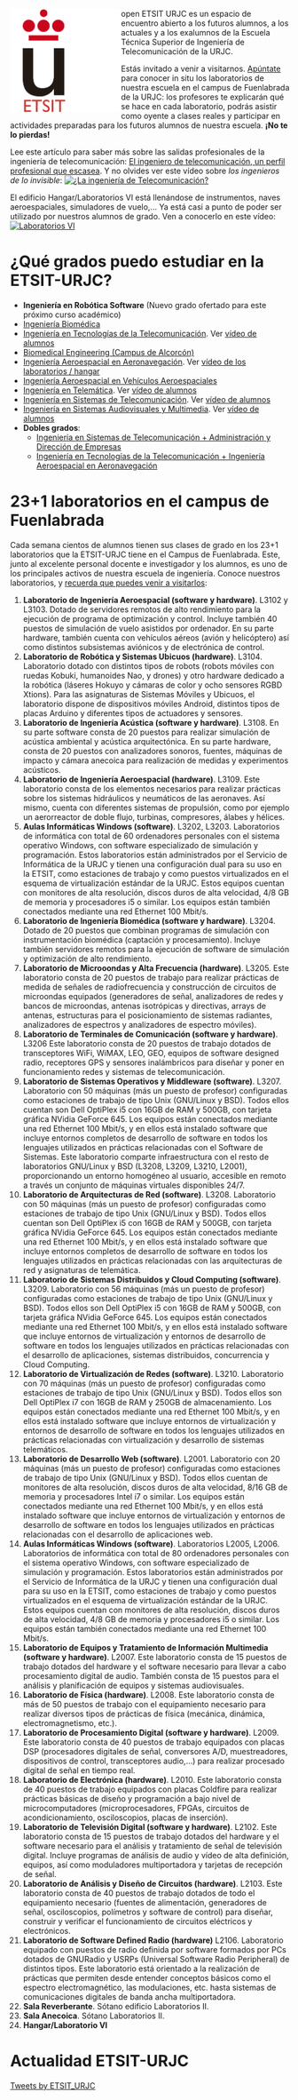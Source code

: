 <img src="logo-etsit.png" alt="logo-urjc" style="width: 200px;" align="left" /> open
ETSIT URJC es un espacio de encuentro abierto a los futuros
alumnos, a los actuales y a los exalumnos de la Escuela Técnica Superior
de Ingeniería de Telecomunicación de la URJC.

Estás invitado a venir a
visitarnos. [Apúntate](https://docs.google.com/forms/d/e/1FAIpQLScOgBeQpwtdsDgNUp7CHEr-YBsJX2y7Aga453hMLL6sPR157g/viewform)
para conocer in situ los laboratorios de nuestra escuela en el campus
de Fuenlabrada de la URJC: los profesores te explicarán qué se hace en
cada laboratorio, podrás asistir como oyente a clases reales y participar en actividades preparadas para los futuros alumnos de nuestra escuela. **¡No te lo pierdas!**

Lee este artículo para saber más sobre las salidas profesionales de la ingeniería de telecomunicación: [El ingeniero de telecomunicación, un perfil profesional que escasea](https://cincodias.elpais.com/cincodias/2017/12/07/fortunas/1512672717_671641.html). Y no olvides ver este vídeo sobre *los ingenieros de lo invisible*:
[![¿La ingeniería de Telecomunicación?](https://j.gifs.com/oQm8NK.gif)](https://www.youtube.com/watch?v=HG6zss64QIQ) 


El edificio Hangar/Laboratorios VI está llenándose de instrumentos, naves aeroespaciales, simuladores de vuelo,... Ya está casi a punto de poder ser utilizado por nuestros alumnos de grado. Ven a conocerlo en este vídeo:
[![Laboratorios VI](https://j.gifs.com/Jq1zVo.gif)](https://www.youtube.com/watch?v=lZEAVjVpQ1U)


# ¿Qué grados puedo estudiar en la ETSIT-URJC?

  * **Ingeniería en Robótica Software** (Nuevo grado ofertado para este próximo curso académico)
  * [Ingeniería Biomédica](http://www.urjc.es/universidad/facultades/escuela-tecnica-superior-de-ingenieria-de-las-telecomunicaciones/2001-ingenieria-biomedica)
  * [Ingeniería en Tecnologías de la Telecomunicación](http://www.urjc.es/universidad/facultades/escuela-tecnica-superior-de-ingenieria-de-las-telecomunicaciones/635-ingenieria-en-tecnologias-de-la-telecomunicacion). Ver [vídeo de alumnos](https://vimeo.com/12791620)
  * [Biomedical Engineering (Campus de Alcorcón)](http://www.urjc.es/universidad/facultades/escuela-tecnica-superior-de-ingenieria-de-las-telecomunicaciones/2462-biomedial-engineering)
  * [Ingeniería Aeroespacial en Aeronavegación](http://www.urjc.es/universidad/facultades/escuela-tecnica-superior-de-ingenieria-de-las-telecomunicaciones/648-ingenieria-aeroespacial-en-aeronavegacion). Ver [vídeo de los laboratorios / hangar](https://tv.urjc.es/video/5a3d14dad68b14515f8b4572)
  * [Ingeniería Aeroespacial en Vehículos Aeroespaciales](http://www.urjc.es/universidad/facultades/escuela-tecnica-superior-de-ingenieria-de-las-telecomunicaciones/2460-ingenieria-aeroespacial-en-vehiculos-aeroespaciales)
  * [Ingeniería en Telemática](http://www.urjc.es/universidad/facultades/escuela-tecnica-superior-de-ingenieria-de-las-telecomunicaciones/634-ingenieria-telematica). Ver [vídeo de alumnos](https://vimeo.com/12791178)
  * [Ingeniería en Sistemas de Telecomunicación](http://www.urjc.es/universidad/facultades/escuela-tecnica-superior-de-ingenieria-de-las-telecomunicaciones/636-ingenieria-en-sistemas-de-la-telecomunicacion). Ver [vídeo de alumnos](https://vimeo.com/12789875)
  * [Ingeniería en Sistemas Audiovisuales y Multimedia](http://www.urjc.es/universidad/facultades/escuela-tecnica-superior-de-ingenieria-de-las-telecomunicaciones/637-ingenieria-en-sistemas-audiovisuales-y-multimedia). Ver [vídeo de alumnos](https://vimeo.com/12850279)
  * **Dobles grados**:
    * [Ingeniería en Sistemas de Telecomunicación + Administración y Dirección de Empresas](http://www.urjc.es/universidad/facultades/escuela-tecnica-superior-de-ingenieria-de-las-telecomunicaciones/1005-ingenieria-en-sistemas-de-telecomunicacion-administracion-y-direccion-de-empresas)
    * [Ingeniería en Tecnologías de la Telecomunicación + Ingeniería Aeroespacial en Aeronavegación](http://www.urjc.es/universidad/facultades/escuela-tecnica-superior-de-ingenieria-de-las-telecomunicaciones/693-ingenieria-en-tecnologias-de-la-telecomunicacion-ingenieria-aeroespacial-en-aeronavegacion)



# 23+1 laboratorios en el campus de Fuenlabrada

Cada semana cientos de alumnos tienen sus clases de grado en los 23+1
laboratorios que la ETSIT-URJC tiene en el Campus de
Fuenlabrada. Este, junto al excelente personal docente e investigador
y los alumnos, es uno de los principales activos de nuestra escuela de
ingeniería. Conoce nuestros laboratorios, y [recuerda que puedes venir
a visitarlos](https://docs.google.com/forms/d/e/1FAIpQLScOgBeQpwtdsDgNUp7CHEr-YBsJX2y7Aga453hMLL6sPR157g/viewform):

1. **Laboratorio de Ingeniería Aeroespacial (software y hardware)**. L3102
      y L3103. Dotado de servidores remotos de alto rendimiento para
      la ejecución de programa de optimización y control. Incluye
      también 40 puestos de simulación de vuelo asistidos por
      ordenador. En su parte hardware, también cuenta con vehículos
      aéreos (avión y helicóptero) así como distintos subsistemas
      aviónicos y de electrónica de control.
2. **Laboratorio de Robótica y Sistemas Ubicuos (hardware)**. L3104. Laboratorio dotado con distintos tipos de
     robots (robots móviles con ruedas Kobuki, humanoides Nao, y
     drones) y otro hardware dedicado a la robótica (láseres Hokuyo y
     cámaras de color y ocho sensores RGBD Xtions). Para las
     asignaturas de Sistemas Móviles y Ubicuos, el laboratorio dispone
     de dispositivos móviles Android, distintos tipos de placas
     Arduino y diferentes tipos de actuadores y sensores.
3. **Laboratorio de Ingeniería Acústica (software y hardware)**. L3108. En
     su parte software consta de 20 puestos para realizar simulación
     de acústica ambiental y acústica arquitectónica. En su parte
     hardware, consta de 20 puestos con analizadores sonoros, fuentes,
     máquinas de impacto y cámara anecoica para realización de medidas
     y experimentos acústicos.
4. **Laboratorio de Ingeniería Aeroespacial (hardware)**. L3109. Este
     laboratorio consta de los elementos necesarios para realizar
     prácticas sobre los sistemas hidráulicos y neumáticos de las
     aeronaves. Así mismo, cuenta con diferentes sistemas de
     propulsión, como por ejemplo un aerorreactor de doble flujo,
     turbinas, compresores, álabes y hélices.
5. **Aulas Informáticas Windows (software)**. L3202, L3203. Laboratorios de
     informática con total de 60 ordenadores personales con el sistema
     operativo Windows, con software especializado de simulación y
     programación. Estos laboratorios están administrados por el
     Servicio de Informática de la URJC y tienen una configuración
     dual para su uso en la ETSIT, como estaciones de trabajo y como
     puestos virtualizados en el esquema de virtualización estándar de
     la URJC. Estos equipos cuentan con monitores de alta resolución,
     discos duros de alta velocidad, 4/8 GB de memoria y procesadores
     i5 o similar. Los equipos están también conectados mediante una
     red Ethernet 100 Mbit/s.
6. **Laboratorio de Ingeniería Biomédica (software y hardware)**. L3204. Dotado de 20 puestos que combinan programas de
     simulación con instrumentación biomédica (captación y
     procesamiento). Incluye también servidores remotos para la
     ejecución de software de simulación y optimización de alto
     rendimiento.
7. **Laboratorio de Microoondas y Alta Frecuencia (hardware)**. L3205. Este
  laboratorio consta de 20 puestos de trabajo para realizar prácticas
  de medida de señales de radiofrecuencia y construcción de circuitos
  de microondas equipados (generadores de señal, analizadores de redes
  y bancos de microondas, antenas isotrópicas y directivas, arrays de
  antenas, estructuras para el posicionamiento de sistemas radiantes,
  analizadores de espectros y analizadores de espectro móviles).
8. **Laboratorio de Terminales de Comunicación (software y hardware)**. L3206 Este laboratorio consta de 20 puestos de trabajo
     dotados de transceptores WiFi, WiMAX, LEO, GEO, equipos de
     software designed radio, receptores GPS y sensores inalámbricos
     para diseñar y poner en funcionamiento redes y sistemas de
     telecomunicación.
9. **Laboratorio de Sistemas Operativos y Middleware (software)**. L3207. Laboratorio con 50 máquinas (más un puesto de
     profesor) configuradas como estaciones de trabajo de tipo Unix
     (GNU/Linux y BSD). Todos ellos cuentan son Dell OptiPlex i5 con
     16GB de RAM y 500GB, con tarjeta gráfica NVidia GeForce 645. Los
     equipos están conectados mediante una red Ethernet 100 Mbit/s, y
     en ellos está instalado software que incluye entornos completos
     de desarrollo de software en todos los lenguajes utilizados en
     prácticas relacionadas con el Software de Sistemas. Este
     laboratorio comparte infraestructura con el resto de laboratorios
     GNU/Linux y BSD (L3208, L3209, L3210, L2001), proporcionando un
     entorno homogéneo al usuario, accesible en remoto a través un
     conjunto de máquinas virtuales disponibles 24/7. 
10. **Laboratorio de Arquitecturas de Red (software)**. L3208. Laboratorio
     con 50 máquinas (más un puesto de profesor) configuradas como
     estaciones de trabajo de tipo Unix (GNU/Linux y BSD). Todos ellos
     cuentan son Dell OptiPlex i5 con 16GB de RAM y 500GB, con tarjeta
     gráfica NVidia GeForce 645. Los equipos están conectados mediante
     una red Ethernet 100 Mbit/s, y en ellos está instalado software
     que incluye entornos completos de desarrollo de software en todos
     los lenguajes utilizados en prácticas relacionadas con las
     arquitecturas de red y asignaturas de telemática.
11. **Laboratorio de Sistemas Distribuidos y Cloud Computing (software)**. L3209. Laboratorio con 56 máquinas (más un puesto de
     profesor) configuradas como estaciones de trabajo de tipo Unix
     (GNU/Linux y BSD). Todos ellos son Dell OptiPlex i5 con 16GB de
     RAM y 500GB, con tarjeta gráfica NVidia GeForce 645. Los equipos
     están conectados mediante una red Ethernet 100 Mbit/s, y en ellos
     está instalado software que incluye entornos de virtualización y
     entornos de desarrollo de software en todos los lenguajes
     utilizados en prácticas relacionadas con el desarrollo de
     aplicaciones, sistemas distribuidos, concurrencia y Cloud
     Computing.
12. **Laboratorio de Virtualización de Redes   (software)**. L3210. Laboratorio con 70 máquinas (más un puesto de
     profesor) configuradas como estaciones de trabajo de tipo Unix
     (GNU/Linux y BSD). Todos ellos son Dell OptiPlex i7 con 16GB de
     RAM y 250GB de almacenamiento. Los equipos están conectados
     mediante una red Ethernet 100 Mbit/s, y en ellos está instalado
     software que incluye entornos de virtualización y entornos de
     desarrollo de software en todos los lenguajes utilizados en
     prácticas relacionadas con virtualización y desarrollo de
     sistemas telemáticos.
13. **Laboratorio de Desarrollo Web (software)**. L2001. Laboratorio con 20
      máquinas (más un puesto de profesor) configuradas como
      estaciones de trabajo de tipo Unix (GNU/Linux y BSD). Todos
      ellos cuentan de monitores de alta resolución, discos duros de
      alta velocidad, 8/16 GB de memoria y procesadores Intel i7 o
      similar. Los equipos están conectados mediante una red Ethernet
      100 Mbit/s, y en ellos está instalado software que incluye
      entornos de virtualización y entornos de desarrollo de software
      en todos los lenguajes utilizados en prácticas relacionadas con
      el desarrollo de aplicaciones web.
14. **Aulas Informáticas Windows (software)**. Laboratorios L2005,
     L2006. Laboratorios de informática con total de 80 ordenadores
     personales con el sistema operativo Windows, con software
     especializado de simulación y programación. Estos laboratorios
     están administrados por el Servicio de Informática de la URJC y
     tienen una configuración dual para su uso en la ETSIT, como
     estaciones de trabajo y como puestos virtualizados en el esquema
     de virtualización estándar de la URJC. Estos equipos cuentan con
     monitores de alta resolución, discos duros de alta velocidad, 4/8
     GB de memoria y procesadores i5 o similar. Los equipos están
     también conectados mediante una red Ethernet 100 Mbit/s.
15. **Laboratorio de Equipos y Tratamiento de Información Multimedia
     (software y hardware)**. L2007. Este laboratorio consta de 15
     puestos de trabajo dotados del hardware y el software necesario
     para llevar a cabo procesamiento digital de audio. También consta
     de 15 puestos para el análisis y planificación de equipos y
     sistemas audiovisuales.
16. **Laboratorio de Física (hardware)**. L2008. Este laboratorio consta de
     más de 50 puestos de trabajo con el equipamiento necesario para
     realizar diversos tipos de prácticas de física (mecánica,
     dinámica, electromagnetismo, etc.).
17. **Laboratorio de Procesamiento Digital (software y hardware)**. L2009. Este laboratorio consta de 40 puestos de
     trabajo equipados con placas DSP (procesadores digitales de
     señal, conversores A/D, muestreadores, dispositivos de control,
     transceptores audio,…) para realizar procesado digital de señal
     en tiempo real.
18. **Laboratorio de Electrónica (hardware)**. L2010. Este laboratorio
     consta de 40 puestos de trabajo equipados con placas Coldfire
     para realizar prácticas básicas de diseño y programación a bajo
     nivel de microcomputadores (microprocesadores, FPGAs, circuitos
     de acondicionamiento, osciloscopios, placas de inserción).
19. **Laboratorio de Televisión Digital (software y hardware)**. L2102. Este
     laboratorio consta de 15 puestos de trabajo dotados del hardware
     y el software necesario para el análisis y tratamiento de señal
     de televisión digital. Incluye programas de análisis de audio y
     vídeo de alta definición, equipos, así como moduladores
     multiportadora y tarjetas de recepción de señal.
20. **Laboratorio de Análisis y Diseño de Circuitos (hardware)**. L2103. Este laboratorio consta de 40 puestos de
     trabajo dotados de todo el equipamiento necesario (fuentes de
     alimentación, generadores de señal, osciloscopios, polímetros y
     software de control) para diseñar, construir y verificar el
     funcionamiento de circuitos eléctricos y electrónicos.
21. **Laboratorio de Software Defined Radio (hardware)** L2106. Laboratorio
     equipado con puestos de radio definida por software formados por
     PCs dotados de GNURadio y USRPs (Universal Software Radio
     Peripheral) de distintos tipos. Este laboratorio está orientado a
     la realización de prácticas que permiten desde entender conceptos
     básicos como el espectro electromagnético, las modulaciones,
     etc. hasta sistemas de comunicaciones digitales de banda ancha
     multiportadora.
22.  **Sala Reverberante**. Sótano edificio Laboratorios II.
23.  **Sala Anecoica**. Sótano Laboratorios II.
24.  **Hangar/Laboratorio VI**

# Actualidad ETSIT-URJC
<a class="twitter-timeline" data-width="400" data-theme="dark" href="https://twitter.com/ETSIT_URJC?ref_src=twsrc%5Etfw">Tweets by ETSIT_URJC</a> <script async src="https://platform.twitter.com/widgets.js" charset="utf-8"></script> 
